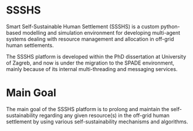# SSSHS

Smart Self-Sustainable Human Settlement (SSSHS) is a custom python-based modelling and simulation environment for developing multi-agent systems dealing with resource management and allocation in off-grid human settlements.

The SSSHS platform is developed within the PhD dissertation at University of Zagreb, and now is under the migration to the SPADE environment, mainly because of its internal multi-threading and messaging services. 

# Main Goal

The main goal of the SSSHS platform is to prolong and maintain the self-sustainability regarding any given resource(s) in the off-grid human settlement by using various self-sustainability mechanisms and algorithms.
